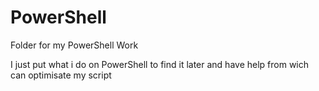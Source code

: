# PowerShell
Folder for my PowerShell Work

I just put what i do on PowerShell to find it later and have help from wich can optimisate my script
